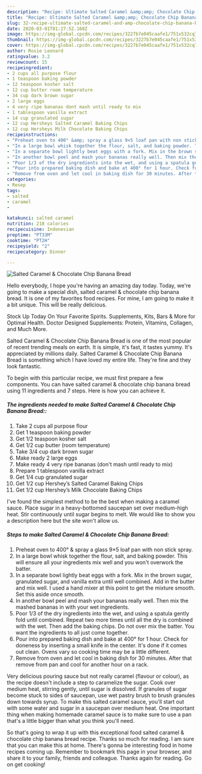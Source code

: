 ```yaml
---
description: "Recipe: Ultimate Salted Caramel &amp;amp; Chocolate Chip Banana Bread"
title: "Recipe: Ultimate Salted Caramel &amp;amp; Chocolate Chip Banana Bread"
slug: 32-recipe-ultimate-salted-caramel-and-amp-chocolate-chip-banana-bread
date: 2020-03-01T01:27:52.168Z
image: https://img-global.cpcdn.com/recipes/3227b7e045caafe1/751x532cq70/salted-caramel-chocolate-chip-banana-bread-recipe-main-photo.jpg
thumbnail: https://img-global.cpcdn.com/recipes/3227b7e045caafe1/751x532cq70/salted-caramel-chocolate-chip-banana-bread-recipe-main-photo.jpg
cover: https://img-global.cpcdn.com/recipes/3227b7e045caafe1/751x532cq70/salted-caramel-chocolate-chip-banana-bread-recipe-main-photo.jpg
author: Rosie Leonard
ratingvalue: 3.2
reviewcount: 15
recipeingredient:
- 2 cups all purpose flour
- 1 teaspoon baking powder
- 12 teaspoon kosher salt
- 12 cup butter room temperature
- 34 cup dark brown sugar
- 2 large eggs
- 4 very ripe bananas dont mash until ready to mix
- 1 tablespoon vanilla extract
- 14 cup granulated sugar
- 12 cup Hersheys Salted Caramel Baking Chips
- 12 cup Hersheys Milk Chocolate Baking Chips
recipeinstructions:
- "Preheat oven to 400° &amp; spray a glass 9×5 loaf pan with non stick spray."
- "In a large bowl whisk together the flour, salt, and baking powder. This will ensure all your ingredients mix well and you won&#39;t overwork the batter."
- "In a separate bowl lightly beat eggs with a fork. Mix in the brown sugar, granulated sugar, and vanilla extra until well combined. Add in the butter and mix well. I used a hand mixer at this point to get the mixture smooth. Set this aside once smooth."
- "In another bowl peel and mash your bananas really well. Then mix the mashed bananas in with your wet ingredients."
- "Poor 1/3 of the dry ingredients into the wet, and using a spatula gently fold until combined. Repeat two more times until all the dry is combined with the wet. Then add the baking chips. Do not over mix the batter. You want the ingredients to all just come together."
- "Pour into prepared baking dish and bake at 400° for 1 hour. Check for doneness by inserting a small knife in the center. It&#39;s done if it comes out clean. Ovens vary so cooking time may be a little different."
- "Remove from oven and let cool in baking dish for 30 minutes. After that remove from pan and cool for another hour on a rack."
categories:
- Resep
tags:
- salted
- caramel
- 

katakunci: salted caramel 
nutrition: 218 calories
recipecuisine: Indonesian
preptime: "PT33M"
cooktime: "PT2H"
recipeyield: "2"
recipecategory: Dinner

---
```



![Salted Caramel &amp; Chocolate Chip Banana Bread](https://img-global.cpcdn.com/recipes/3227b7e045caafe1/751x532cq70/salted-caramel-chocolate-chip-banana-bread-recipe-main-photo.jpg)

Hello everybody, I hope you're having an amazing day today. Today, we're going to make a special dish, salted caramel &amp; chocolate chip banana bread. It is one of my favorites food recipes. For mine, I am going to make it a bit unique. This will be really delicious.

Stock Up Today On Your Favorite Spirits. Supplements, Kits, Bars &amp; More for Optimal Health. Doctor Designed Supplements: Protein, Vitamins, Collagen, and Much More.

Salted Caramel &amp; Chocolate Chip Banana Bread is one of the most popular of recent trending meals on earth. It is simple, it's fast, it tastes yummy. It's appreciated by millions daily. Salted Caramel &amp; Chocolate Chip Banana Bread is something which I have loved my entire life. They're fine and they look fantastic.


To begin with this particular recipe, we must first prepare a few components. You can have salted caramel &amp; chocolate chip banana bread using 11 ingredients and 7 steps. Here is how you can achieve it.

##### The ingredients needed to make Salted Caramel &amp; Chocolate Chip Banana Bread::

1. Take 2 cups all purpose flour
1. Get 1 teaspoon baking powder
1. Get 1/2 teaspoon kosher salt
1. Get 1/2 cup butter (room temperature)
1. Take 3/4 cup dark brown sugar
1. Make ready 2 large eggs
1. Make ready 4 very ripe bananas (don&#39;t mash until ready to mix)
1. Prepare 1 tablespoon vanilla extract
1. Get 1/4 cup granulated sugar
1. Get 1/2 cup Hershey’s Salted Caramel Baking Chips
1. Get 1/2 cup Hershey’s Milk Chocolate Baking Chips


I&#39;ve found the simplest method to be the best when making a caramel sauce. Place sugar in a heavy-bottomed saucepan set over medium-high heat. Stir continuously until sugar begins to melt. We would like to show you a description here but the site won&#39;t allow us. 

##### Steps to make Salted Caramel &amp; Chocolate Chip Banana Bread:

1. Preheat oven to 400° &amp; spray a glass 9×5 loaf pan with non stick spray.
1. In a large bowl whisk together the flour, salt, and baking powder. This will ensure all your ingredients mix well and you won&#39;t overwork the batter.
1. In a separate bowl lightly beat eggs with a fork. Mix in the brown sugar, granulated sugar, and vanilla extra until well combined. Add in the butter and mix well. I used a hand mixer at this point to get the mixture smooth. Set this aside once smooth.
1. In another bowl peel and mash your bananas really well. Then mix the mashed bananas in with your wet ingredients.
1. Poor 1/3 of the dry ingredients into the wet, and using a spatula gently fold until combined. Repeat two more times until all the dry is combined with the wet. Then add the baking chips. Do not over mix the batter. You want the ingredients to all just come together.
1. Pour into prepared baking dish and bake at 400° for 1 hour. Check for doneness by inserting a small knife in the center. It&#39;s done if it comes out clean. Ovens vary so cooking time may be a little different.
1. Remove from oven and let cool in baking dish for 30 minutes. After that remove from pan and cool for another hour on a rack.


Very delicious pouring sauce but not really caramel (flavour or colour), as the recipe doesn&#39;t include a step to caramelize the sugar. Cook over medium heat, stirring gently, until sugar is dissolved. If granules of sugar become stuck to sides of saucepan, use wet pastry brush to brush granules down towards syrup. To make this salted caramel sauce, you&#39;ll start out with some water and sugar in a saucepan over medium heat. One important thing when making homemade caramel sauce is to make sure to use a pan that&#39;s a little bigger than what you think you&#39;ll need. 

So that's going to wrap it up with this exceptional food salted caramel &amp; chocolate chip banana bread recipe. Thanks so much for reading. I am sure that you can make this at home. There's gonna be interesting food in home recipes coming up. Remember to bookmark this page in your browser, and share it to your family, friends and colleague. Thanks again for reading. Go on get cooking!
